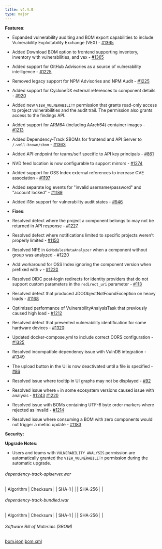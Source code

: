 ```yaml
---
title: v4.4.0
type: major
---
```


**Features:**
* Expanded vulnerability auditing and BOM export capabilities to include Vulnerability Exploitability Exchange (VEX) - [#1365](https://github.com/DependencyTrack/dependency-track/issues/1365)
* Added Download BOM option to frontend supporting inventory, inventory with vulnerabilities, and vex - [#1365](https://github.com/DependencyTrack/dependency-track/issues/1365)
* Added support for GitHub Advisories as a source of vulnerability intelligence - [#1225](https://github.com/DependencyTrack/dependency-track/issues/1225)
* Removed legacy support for NPM Advisories and NPM Audit - [#1225](https://github.com/DependencyTrack/dependency-track/issues/1225)
* Added support for CycloneDX external references to component details - [#920](https://github.com/DependencyTrack/dependency-track/issues/920)
* Added new `VIEW_VULNERABILITY` permission that grants read-only access to project vulnerabilities and the audit trail.
The permission also grants access to the findings API.
* Added support for ARM64 (including AArch64) container images - [#1213](https://github.com/DependencyTrack/dependency-track/issues/1213)
* Added Dependency-Track SBOMs for frontend and API Server to `/.well-known/sbom` -  [#1363](https://github.com/DependencyTrack/dependency-track/issues/1363)
* Added API endpoint for teams/self specific to API key principals - [#861](https://github.com/DependencyTrack/dependency-track/issues/861)
* NVD feed location is now configurable to support mirrors - [#1274](https://github.com/DependencyTrack/dependency-track/pull/1274)
* Added support for OSS Index external references to increase CVE association - [#1197](https://github.com/DependencyTrack/dependency-track/pull/1197)
* Added separate log events for "invalid username/password" and "account locked" - [#1189](https://github.com/DependencyTrack/dependency-track/issues/1189)
* Added i18n support for vulnerability audit states - [#946](https://github.com/DependencyTrack/dependency-track/issues/946)

* **Fixes:**
* Resolved defect where the project a component belongs to may not be returned in API response - [#1227](https://github.com/DependencyTrack/dependency-track/issues/1227)
* Resolved defect where notifications limited to specific projects weren't properly limited - [#1150](https://github.com/DependencyTrack/dependency-track/issues/1150)
* Resolved NPE in `GoModulesMetaAnalyzer` when a component without group was analyzed - [#1220](https://github.com/DependencyTrack/dependency-track/pull/1220)
* Add workaround for OSS Index ignoring the component version when prefixed with `v` - [#1220](https://github.com/DependencyTrack/dependency-track/pull/1220)
* Resolved OIDC post-login redirects for identity providers that do not support custom parameters in the `redirect_uri` parameter - [#113](https://github.com/DependencyTrack/frontend/pull/113)
* Resolved defect that produced JDOObjectNotFoundException on heavy loads - [#1168](https://github.com/DependencyTrack/dependency-track/issues/1168)
* Optimized performance of VulnerabilityAnalysisTask that previously caused high load - [#1212](https://github.com/DependencyTrack/dependency-track/issues/1212)
* Resolved defect that prevented vulnerability identification for some hardware devices - [#1320](https://github.com/DependencyTrack/dependency-track/issues/1320)
* Updated docker-compose.yml to include correct CORS configuration - [#1325](https://github.com/DependencyTrack/dependency-track/issues/1325)
* Resolved incompatible dependency issue with VulnDB integration - [#1349](https://github.com/DependencyTrack/dependency-track/issues/1349)
* The upload button in the UI is now deactivated until a file is specified - [#86](https://github.com/DependencyTrack/frontend/issues/86)
* Resolved issue where tooltip in UI graphs may not be displayed - [#92](https://github.com/DependencyTrack/frontend/issues/92)
* Resolved issue where `v` in some ecosystem versions caused issue with analysis - [#1243](https://github.com/DependencyTrack/dependency-track/issues/1243) [#1220](https://github.com/DependencyTrack/dependency-track/pull/1220)
* Resolved issue with BOMs containing UTF-8 byte order markers where rejected as invalid - [#1214](https://github.com/DependencyTrack/dependency-track/issues/1214)
* Resolved issue where consuming a BOM with zero components would not trigger a metric update - [#1183](https://github.com/DependencyTrack/dependency-track/issues/1183)

**Security:**

**Upgrade Notes:**
* Users and teams with `VULNERABILITY_ANALYSIS` permission are automatically granted the `VIEW_VULNERABILITY` permission during the automatic upgrade.

###### dependency-track-apiserver.war

| Algorithm | Checksum |
| SHA-1     |  |
| SHA-256   |  |

###### dependency-track-bundled.war

| Algorithm | Checksum |
| SHA-1     |  |
| SHA-256   |  |

###### Software Bill of Materials (SBOM) ######

[bom.json](https://github.com/DependencyTrack/dependency-track/releases/download/4.4.0/bom.json)
[bom.xml](https://github.com/DependencyTrack/dependency-track/releases/download/4.4.0/bom.xml)
